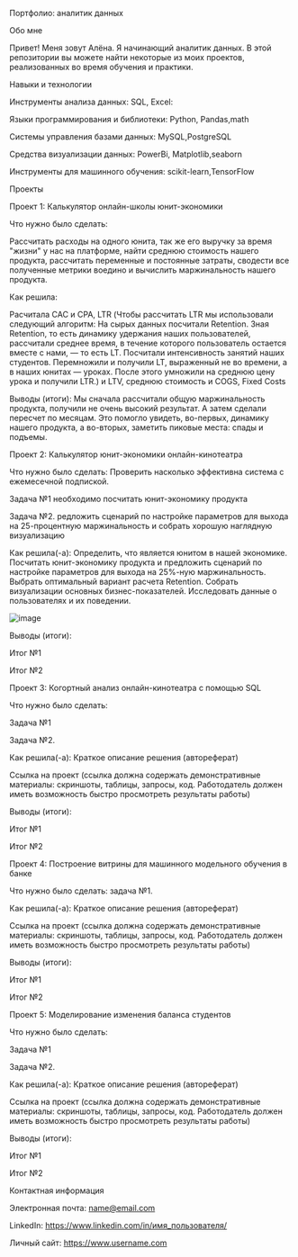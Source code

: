 Портфолио: аналитик данных


Обо мне

Привет! Меня зовут Алёна. Я начинающий аналитик данных. В этой репозитории вы можете найти некоторые из моих проектов, реализованных во время обучения и практики.

Навыки и технологии

Инструменты анализа данных: SQL, Excel:

Языки программирования и библиотеки: Python, Pandas,math

Системы управления базами данных: MySQL,PostgreSQL

Средства визуализации данных: PowerBi, Matplotlib,seaborn

Инструменты для машинного обучения: scikit-learn,TensorFlow


Проекты

Проект 1: Калькулятор онлайн-школы юнит-экономики

Что нужно было сделать:


Рассчитать расходы на одного юнита, так же его выручку за время "жизни" у нас на платформе, найти среднюю стоимость нашего продукта, рассчитать переменные и постоянные затраты, сводести все полученные метрики воедино и вычислить маржинальность нашего продукта. 



Как решила:

Расчитала CAC и CPA, LTR (Чтобы рассчитать LTR мы использовали следующий алгоритм: На сырых данных посчитали Retention. Зная Retention, то есть динамику удержания наших пользователей, рассчитали среднее время, в течение которого пользователь остается вместе с нами, — то есть LT. Посчитали интенсивность занятий наших студентов. Перемножили и получили LT, выраженный не во времени, а в наших юнитах — уроках.  После этого умножили на среднюю цену урока и получили LTR.) и LTV, среднюю стоимость и COGS, Fixed Costs


Выводы (итоги): Мы сначала рассчитали общую маржинальность продукта, получили не очень высокий результат. А затем сделали пересчет по месяцам. 
Это помогло увидеть, во-первых, динамику нашего продукта, а во-вторых, заметить пиковые места: спады и подъемы. 

Проект 2: Калькулятор юнит-экономики онлайн-кинотеатра

Что нужно было сделать: Проверить насколько эффективна система с ежемесечной подпиской. 

Задача №1
необходимо посчитать юнит-экономику продукта

Задача №2.
редложить сценарий по настройке параметров для выхода на 25-процентную маржинальность и собрать хорошую наглядную визуализацию

Как решила(-а): Определить, что является юнитом в нашей экономике. Посчитать юнит-экономику продукта и предложить сценарий по настройке параметров для выхода на 25%-ную маржинальность. Выбрать оптимальный вариант расчета Retention.  Собрать визуализации основных бизнес-показателей. Исследовать данные о пользователях и их поведении.


![image](https://github.com/AlenaVoropaeva/a/assets/146070670/f84e0d47-c6ab-421a-ac47-b53705814b8b)

Выводы (итоги):

Итог №1

Итог №2


Проект 3: Когортный анализ онлайн-кинотеатра с помощью SQL

Что нужно было сделать:

Задача №1

Задача №2.

Как решила(-а): Краткое описание решения (автореферат)

Ссылка на проект (ссылка должна содержать демонстративные материалы: скриншоты, таблицы, запросы, код. Работодатель должен иметь возможность быстро просмотреть результаты работы)

Выводы (итоги):

Итог №1

Итог №2

Проект 4: Построение витрины для машинного модельного обучения в банке

Что нужно было сделать: задача №1.

Как решила(-а): Краткое описание решения (автореферат)

Ссылка на проект (ссылка должна содержать демонстративные материалы: скриншоты, таблицы, запросы, код. Работодатель должен иметь возможность быстро просмотреть результаты работы)

Выводы (итоги):

Итог №1

Итог №2

Проект 5: Моделирование изменения баланса студентов

Что нужно было сделать:

Задача №1

Задача №2.

Как решила(-а): Краткое описание решения (автореферат)

Ссылка на проект (ссылка должна содержать демонстративные материалы: скриншоты, таблицы, запросы, код. Работодатель должен иметь возможность быстро просмотреть результаты работы)

Выводы (итоги):

Итог №1

Итог №2


Контактная информация

Электронная почта: name@email.com

LinkedIn: https://www.linkedin.com/in/имя_пользователя/

Личный сайт: https://www.username.com
